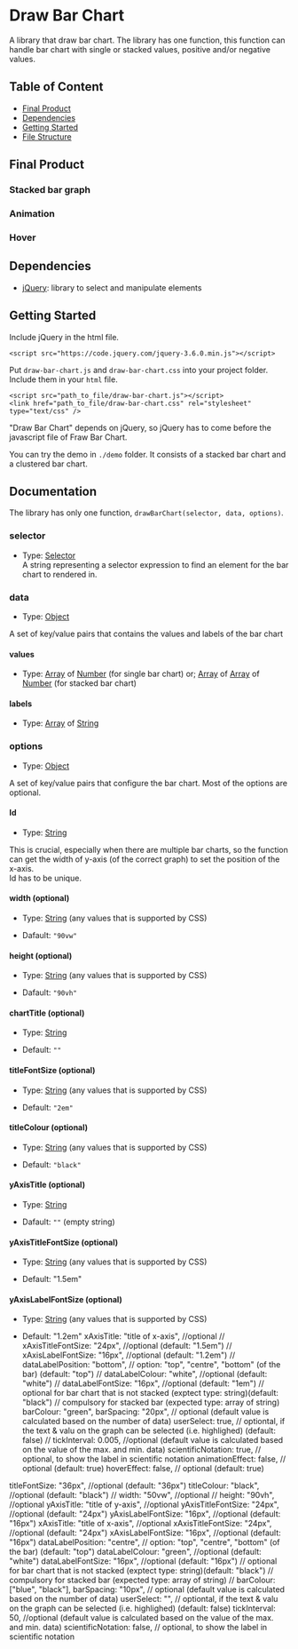 # Draw Bar Chart

A library that draw bar chart. The library has one function, this function can handle bar chart with single or stacked values, positive and/or negative values.

## Table of Content

- [Final Product](#final-product)
- [Dependencies](#dependencies)
- [Getting Started](#getting-started)
- [File Structure](#file-structure)

## Final Product

### Stacked bar graph

### Animation

### Hover

## Dependencies

- [jQuery](https://jquery.com/): library to select and manipulate elements

## Getting Started

Include jQuery in the html file.

`<script src="https://code.jquery.com/jquery-3.6.0.min.js"></script>`

Put `draw-bar-chart.js` and `draw-bar-chart.css` into your project folder. Include them in your `html` file.

`<script src="path_to_file/draw-bar-chart.js"></script>`  
`<link href="path_to_file/draw-bar-chart.css" rel="stylesheet" type="text/css" />`

"Draw Bar Chart" depends on jQuery, so jQuery has to come before the javascript file of Fraw Bar Chart.

You can try the demo in `./demo` folder. It consists of a stacked bar chart and a clustered bar chart.

## Documentation

The library has only one function, `drawBarChart(selector, data, options)`.

### selector

- Type: [Selector](https://api.jquery.com/category/selectors/)  
A string representing a selector expression to find an element for the bar chart to rendered in.

### data

- Type: [Object](https://developer.mozilla.org/en-US/docs/Web/JavaScript/Reference/Global_Objects/Object)

A set of key/value pairs that contains the values and labels of the bar chart

#### **values**

- Type: [Array](https://developer.mozilla.org/en-US/docs/Web/JavaScript/Reference/Global_Objects/Array) of [Number](https://developer.mozilla.org/en-US/docs/Web/JavaScript/Reference/Global_Objects/Number) (for single bar chart) or;
[Array](https://developer.mozilla.org/en-US/docs/Web/JavaScript/Reference/Global_Objects/Array) of [Array](https://developer.mozilla.org/en-US/docs/Web/JavaScript/Reference/Global_Objects/Array) of [Number](https://developer.mozilla.org/en-US/docs/Web/JavaScript/Reference/Global_Objects/Number) (for stacked bar chart)

#### **labels**

- Type: [Array](https://developer.mozilla.org/en-US/docs/Web/JavaScript/Reference/Global_Objects/Array) of [String](https://developer.mozilla.org/en-US/docs/Web/JavaScript/Reference/Global_Objects/String)

### options

- Type: [Object](https://developer.mozilla.org/en-US/docs/Web/JavaScript/Reference/Global_Objects/Object)

A set of key/value pairs that configure the bar chart. Most of the options are optional.

#### **Id**

- Type: [String](https://developer.mozilla.org/en-US/docs/Web/JavaScript/Reference/Global_Objects/String)

This is crucial, especially when there are multiple bar charts, so the function can get the width of y-axis (of the correct graph) to set the position of the x-axis.  
Id has to be unique.

#### **width** (optional)

- Type: [String](https://developer.mozilla.org/en-US/docs/Web/JavaScript/Reference/Global_Objects/String) (any values that is supported by CSS)  

- Dafault: `"90vw"`

#### **height** (optional)

- Type: [String](https://developer.mozilla.org/en-US/docs/Web/JavaScript/Reference/Global_Objects/String) (any values that is supported by CSS)  

- Dafault: `"90vh"`

#### **chartTitle** (optional)

- Type: [String](https://developer.mozilla.org/en-US/docs/Web/JavaScript/Reference/Global_Objects/String)

- Default: `""`

#### **titleFontSize** (optional)

- Type: [String](https://developer.mozilla.org/en-US/docs/Web/JavaScript/Reference/Global_Objects/String) (any values that is supported by CSS)

- Default: `"2em"`

#### **titleColour** (optional)

- Type: [String](https://developer.mozilla.org/en-US/docs/Web/JavaScript/Reference/Global_Objects/String) (any values that is supported by CSS)  

- Default: `"black"`

#### **yAxisTitle** (optional)

- Type: [String](https://developer.mozilla.org/en-US/docs/Web/JavaScript/Reference/Global_Objects/String)

- Dafault: `""` (empty string)

#### **yAxisTitleFontSize** (optional)

- Type: [String](https://developer.mozilla.org/en-US/docs/Web/JavaScript/Reference/Global_Objects/String) (any values that is supported by CSS)

- Default: "1.5em"

#### **yAxisLabelFontSize** (optional)

- Type: [String](https://developer.mozilla.org/en-US/docs/Web/JavaScript/Reference/Global_Objects/String) (any values that is supported by CSS)

- Default: "1.2em"
xAxisTitle: "title of x-axis", //optional
// xAxisTitleFontSize: "24px", //optional (default: "1.5em")
// xAxisLabelFontSize: "16px", //optional (default: "1.2em")
// dataLabelPosition: "bottom", // option: "top", "centre", "bottom" (of the bar) (default: "top")
// dataLabelColour: "white", //optional (default: "white")
// dataLabelFontSize: "16px", //optional (default: "1em")
// optional for bar chart that is not stacked (exptect type: string)(default: "black")
// compulsory for stacked bar (expected type: array of string)
barColour: "green",
barSpacing: "20px", // optional (default value is calculated based on the number of data)
userSelect: true, // optiontal, if the text & valu on the graph can be selected (i.e. highlighed) (default: false)
// tickInterval: 0.005, //optional (default value is calculated based on the value of the max. and min. data)
scientificNotation: true, // optional, to show the label in scientific notation
animationEffect: false, // optional (default: true)
hoverEffect: false, // optional (default: true)

titleFontSize: "36px", //optional (default: "36px")
titleColour: "black", //optional (default: "black")
// width: "50vw", //optional
// height: "90vh", //optional
yAxisTitle: "title of y-axis", //optional
yAxisTitleFontSize: "24px", //optional (default: "24px")
yAxisLabelFontSize: "16px", //optional (default: "16px")
xAxisTitle: "title of x-axis", //optional
xAxisTitleFontSize: "24px", //optional (default: "24px")
xAxisLabelFontSize: "16px", //optional (default: "16px")
dataLabelPosition: "centre", // option: "top", "centre", "bottom" (of the bar) (default: "top")
dataLabelColour: "green", //optional (default: "white")
dataLabelFontSize: "16px", //optional (default: "16px")
// optional for bar chart that is not stacked (exptect type: string)(default: "black")
// compulsory for stacked bar (expected type: array of string)
// barColour: ["blue", "black"],
barSpacing: "10px", // optional (default value is calculated based on the number of data)
userSelect: "", // optiontal, if the text & valu on the graph can be selected (i.e. highlighed) (default: false)
tickInterval: 50, //optional (default value is calculated based on the value of the max. and min. data)
scientificNotation: false, // optional, to show the label in scientific notation
